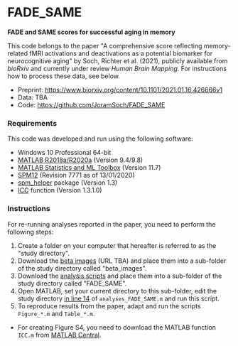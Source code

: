 # FADE_SAME

**FADE and SAME scores for successful aging in memory**

This code belongs to the paper "A comprehensive score reflecting memory-related fMRI activations and deactivations as a potential biomarker for neurocognitive aging" by Soch, Richter et al. (2021), publicly available from *bioRxiv* and currently under review *Human Brain Mapping*. For instructions how to process these data, see below.

- Preprint: https://www.biorxiv.org/content/10.1101/2021.01.16.426666v1
- Data: TBA
- Code: https://github.com/JoramSoch/FADE_SAME


### Requirements

This code was developed and run using the following software:
- Windows 10 Professional 64-bit
- [MATLAB R2018a/R2020a](https://de.mathworks.com/help/matlab/release-notes.html) (Version 9.4/9.8)
- [MATLAB Statistics and ML Toolbox](https://de.mathworks.com/products/statistics.html) (Version 11.7)
- [SPM12](https://www.fil.ion.ucl.ac.uk/spm/software/spm12/) (Revision 7771 as of 13/01/2020)
- [spm_helper](https://github.com/JoramSoch/spm_helper) package (Version 1.3)
- [ICC](https://de.mathworks.com/matlabcentral/fileexchange/22099-intraclass-correlation-coefficient-icc) function (Version 1.3.1.0)


### Instructions

For re-running analyses reported in the paper, you need to perform the following steps:
1. Create a folder on your computer that hereafter is referred to as the "study directory".
2. Download the [beta images](https://neurovault.org/) (URL TBA) and place them into a sub-folder of the study directory called "beta_images".
3. Download the [analysis scripts](https://github.com/JoramSoch/FADE_SAME/archive/main.zip) and place them into a sub-folder of the study directory called "FADE_SAME".
4. Open MATLAB, set your current directory to this sub-folder, edit the study directory [in line 14](https://github.com/JoramSoch/FADE_SAME/blob/main/analyses_FADE_SAME.m#L14) of `analyses_FADE_SAME.m` and run this script.
5. To reproduce results from the paper, adapt and run the scripts `Figure_*.m` and `Table_*.m`.

* For creating Figure S4, you need to download the MATLAB function `ICC.m` from [MATLAB Central](https://de.mathworks.com/matlabcentral/fileexchange/22099-intraclass-correlation-coefficient-icc).